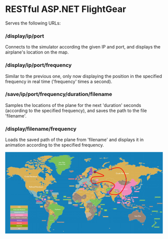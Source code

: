 # RESTful ASP.NET FlightGear

Serves the following URLs: 

### /display/ip/port

Connects to the simulator according the given IP and port, and displays the airplane's location on the map.

### /display/ip/port/frequency

Similar to the previous one, only now displaying the position in the specified frequency in real time ('frequency' times a second).

### /save/ip/port/frequency/duration/filename

Samples the locations of the plane for the next 'duration' seconds (according to the specified frequency), and saves the path to the file 'filename'.

### /display/filename/frequency

Loads the saved path of the plane from 'filename' and displays it in animation according to the specified frequency.

![Alt text](/map.jpg?raw=true "image")
